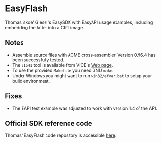 # EasyFlash
Thomas ’skoe’ Giesel's EasySDK with EasyAPI usage examples, including embedding the latter into a CRT image.

## Notes
- Assemble source files with [ACME cross-assembler](https://sourceforge.net/projects/acme-crossass/). Version 0.96.4 has been successfully tested.
- The `c1541` tool is available from VICE's [Web page](http://vice-emu.sourceforge.net/index.html#download).
- To use the provided `Makefile` you need GNU `make`.
- Under Windows you might want to run `win32/efvar.bat` to setup your build environment.

## Fixes
- The EAPI test example was adjusted to work with version 1.4 of the API.

## Official SDK reference code
Thomas' EasyFlash code repository is accessible [here](https://bitbucket.org/skoe/easyflash).
